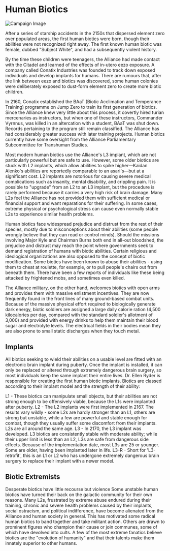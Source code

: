 # Human Biotics

![Campaign Image](/media/human-biotics.jpg)

After a series of starship accidents in the 2150s that dispersed element zero over populated areas, the first human biotics were born, though their abilities were not recognized right away. The first known human biotic was female, dubbed "Subject White", and had a subsequently violent history.

By the time these children were teenagers, the Alliance had made contact with the Citadel and learned of the effects of in-utero eezo exposure. A company called Conatix Industries was founded to track down exposed individuals and develop implants for humans. There are rumours that, after the link between eezo and biotics was discovered, some human colonies were deliberately exposed to dust-form element zero to create more biotic children.

In 2160, Conatix established the BAaT (Biotic Acclimation and Temperance Training) programme on Jump Zero to train its first generation of biotics. Since the Alliance knew very little about this process, it covertly hired turian mercenaries as instructors, but when one of these instructors, Commander Vyrnnus, was killed in an altercation with a student, BAaT was shut down. Records pertaining to the program still remain classified. The Alliance has had considerably greater success with later training projects. Human biotics currently have some oversight from the Alliance Parliamentary Subcommittee for Transhuman Studies.

Most modern human biotics use the Alliance's L3 implant, which are not particularly powerful but are safe to use. However, some older biotics are stuck with L2 implants, which allow abilities to spike higher—Kaidan Alenko's abilities are reportedly comparable to an asari's—but at a significant cost. L2 implants are notorious for causing severe medical complications such as insanity, mental disability, and crippling pain. It is possible to "upgrade" from an L2 to an L3 implant, but the procedure is rarely performed because it carries a very high risk of brain damage. Many L2s feel the Alliance has not provided them with sufficient medical or financial support and want reparations for their suffering. In some cases, extreme physical or psychological stress can cause even normally stable L2s to experience similar health problems.

Human biotics face widespread prejudice and distrust from the rest of their species, mostly due to misconceptions about their abilities (some people wrongly believe that they can read or control minds). Should the missions involving Major Kyle and Chairman Burns both end in all-out bloodshed, the prejudice and distrust may reach the point where governments seek to demand registration of humans with biotic abilities. Certain religious and ideological organizations are also opposed to the concept of biotic modification. Some biotics have been known to abuse their abilities - using them to cheat at roulette, for example, or to pull people's chairs out from beneath them. There have been a few reports of individuals like these being attacked by frightened mobs, and sometimes even killed.

The Alliance military, on the other hand, welcomes biotics with open arms and provides them with massive enlistment incentives. They are now frequently found in the front lines of many ground-based combat units. Because of the massive physical effort required to biologically generate dark energy, biotic soldiers are assigned a large daily calorie ration (4,500 kilocalories per day, compared with the standard soldier's allotment of 3,000) and provided with energy drinks to help them maintain their blood sugar and electrolyte levels. The electrical fields in their bodies mean they are also prone to small static discharges when they touch metal.

## Implants
All biotics seeking to wield their abilities on a usable level are fitted with an electronic brain implant during puberty. Once the implant is installed, it can only be replaced or altered through extremely dangerous brain surgery, so most individuals keep the same implant their entire lives. Dr. Ellen Ryder is responsible for creating the first human biotic implants. Biotics are classed according to their implant model and the strength of their ability:

L1 - These biotics can manipulate small objects, but their abilities are not strong enough to be offensively viable, because the L1s were implanted after puberty.
L2 - The L2 implants were first implemented in 2167. The results vary wildly - some L2s are hardly stronger than an L1, others are strong but unstable, while a few are powerful and stable enough for combat, though they usually suffer some discomfort from their implants. L2s are all around the same age.
L3 - In 2170, the L3 implant was developed. L3 biotics are consistently stable with moderate ability; while their upper limit is less than an L2, L3s are safe from dangerous side effects. Because of the implementation date, most L3s are 25 or younger. Some are older, having been implanted later in life.
L3-R - Short for 'L3-retrofit', this is an L1 or L2 who has undergone extremely dangerous brain surgery to replace their implant with a newer model.

## Biotic Extremists
Desperate biotics have little recourse but violence
Some unstable human biotics have turned their back on the galactic community for their own reasons. Many L2s, frustrated by extreme abuse endured during their training, chronic and severe health problems caused by their implants, social ostracism, and political indifference, have become alienated from the Alliance and human society in general. This has motivated some radical human biotics to band together and take militant action. Others are drawn to prominent figures who champion their cause or join communes, some of which have devolved into cults. A few of the most extreme fanatics believe biotics are the "evolution of humanity" and that their talents make them innately superior to other humans.